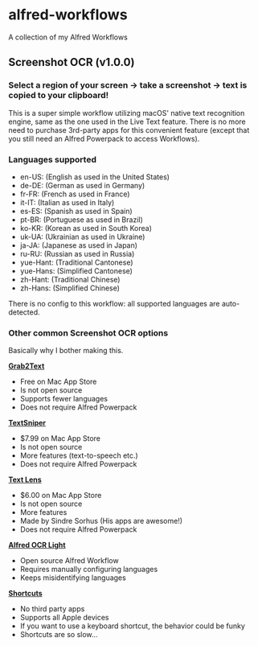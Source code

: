 # alfred-workflows
A collection of my Alfred Workflows

## Screenshot OCR (v1.0.0)

### Select a region of your screen -> take a screenshot -> text is copied to your clipboard!

This is a super simple workflow utilizing macOS' native text recognition engine, same as the one used in the Live Text feature. There is no more need to purchase 3rd-party apps for this convenient feature (except that you still need an Alfred Powerpack to access Workflows).

### Languages supported
- en-US: (English as used in the United States)
- de-DE: (German as used in Germany)
- fr-FR: (French as used in France)
- it-IT: (Italian as used in Italy)
- es-ES: (Spanish as used in Spain)
- pt-BR: (Portuguese as used in Brazil)
- ko-KR: (Korean as used in South Korea)
- uk-UA: (Ukrainian as used in Ukraine)
- ja-JA: (Japanese as used in Japan)
- ru-RU: (Russian as used in Russia)
- yue-Hant: (Traditional Cantonese)
- yue-Hans: (Simplified Cantonese)
- zh-Hant: (Traditional Chinese)
- zh-Hans: (Simplified Chinese)

There is no config to this workflow: all supported languages are auto-detected.

### Other common Screenshot OCR options
Basically why I bother making this.

[**Grab2Text**](https://apps.apple.com/us/app/grab2text/id6475956137)
- Free on Mac App Store
- Is not open source
- Supports fewer languages
- Does not require Alfred Powerpack

[**TextSniper**](https://textsniper.app/)
- $7.99 on Mac App Store
- Is not open source
- More features (text-to-speech etc.)
- Does not require Alfred Powerpack

[**Text Lens**](https://sindresorhus.com/text-lens)
- $6.00 on Mac App Store
- Is not open source
- More features
- Made by Sindre Sorhus (His apps are awesome!)
- Does not require Alfred Powerpack

[**Alfred OCR Light**](https://github.com/zeitlings/alfred-workflows?tab=readme-ov-file#161-alfred-ocr-light)
- Open source Alfred Workflow
- Requires manually configuring languages
- Keeps misidentifying languages

[**Shortcuts**](https://www.icloud.com/shortcuts/b99e3f936bbb474fb32d1f88b8ae6806)
- No third party apps
- Supports all Apple devices
- If you want to use a keyboard shortcut, the behavior could be funky
- Shortcuts are so slow...